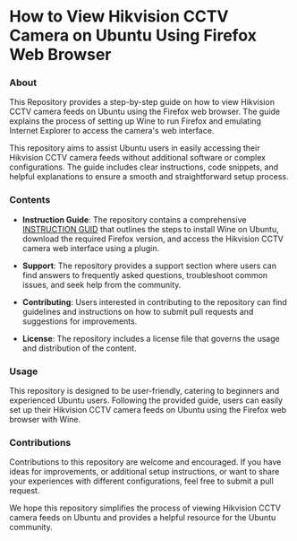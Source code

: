 # How to View Hikvision CCTV Camera on Ubuntu Using Firefox Web Browser

### About

This Repository provides a step-by-step guide on how to view Hikvision CCTV camera feeds on Ubuntu using the Firefox web browser. The guide explains the process of setting up Wine to run Firefox and emulating Internet Explorer to access the camera's web interface. 

This repository aims to assist Ubuntu users in easily accessing their Hikvision CCTV camera feeds without additional software or complex configurations. The guide includes clear instructions, code snippets, and helpful explanations to ensure a smooth and straightforward setup process.

### Contents

- **Instruction Guide**: The repository contains a comprehensive [INSTRUCTION GUID](INSTRUCTIONS.md) that outlines the steps to install Wine on Ubuntu, download the required Firefox version, and access the Hikvision CCTV camera web interface using a plugin.

- **Support**: The repository provides a support section where users can find answers to frequently asked questions, troubleshoot common issues, and seek help from the community.

- **Contributing**: Users interested in contributing to the repository can find guidelines and instructions on how to submit pull requests and suggestions for improvements.

- **License**: The repository includes a license file that governs the usage and distribution of the content.

### Usage

This repository is designed to be user-friendly, catering to beginners and experienced Ubuntu users. Following the provided guide, users can easily set up their Hikvision CCTV camera feeds on Ubuntu using the Firefox web browser with Wine.

### Contributions

Contributions to this repository are welcome and encouraged. If you have ideas for improvements, or additional setup instructions, or want to share your experiences with different configurations, feel free to submit a pull request.

We hope this repository simplifies the process of viewing Hikvision CCTV camera feeds on Ubuntu and provides a helpful resource for the Ubuntu community.
